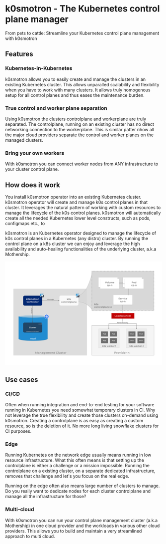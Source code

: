 # k0smotron - The Kubernetes control plane manager

From pets to cattle: Streamline your Kubernetes control plane management with k0smotron

## Features

### Kubernetes-in-Kubernetes

k0smotron allows you to easily create and manage the clusters in an existing Kubernetes cluster. This allows unparalled scalability and flexibility when you have to work with many clusters. It allows truly homogenous setup for all control planes and thus eases the maintenance burden.

### True control and worker plane separation

Using k0smotron the clusters controlplane and workerplane are truly separated. The controlplane, running on an existing cluster has no direct networking connection to the workerplane. This is similar patter nhow all the major cloud providers separate the control and worker planes on the managed clusters. 

### Bring your own workers

With k0smotron you can connect worker nodes from ANY infrastructure to your cluster control plane. 

## How does it work

You install k0smotron operator into an existing Kubernetes cluster. k0smotron operator will create and manage k0s control planes in that cluster. It leverages the natural pattern of working with custom resources to manage the lifecycle of the k0s control planes. k0smotron will automatically create all the needed Kubernetes lower level constructs, such as pods, configmaps etc., to 

k0smotron is an Kubernetes operator designed to manage the lifecycle of k0s control planes in a Kubernetes (any distro) cluster. By running the control plane on a k8s cluster we can enjoy and leverage the high availability and auto-healing functionalities of the underlying cluster, a.k.a Mothership.

![](img/k0smotron.png)

## Use cases

### CI/CD

Often when running integration and end-to-end testing for your software running in Kubernetes you need somewhat temporary clusters in CI. Why not leverage the true flexibility and create those clusters on-demand using k0smotron. Creating a controlplane is as easy as creating a custom resource, so is the deletion of it. No more long living snowflake clusters for CI purposes.

### Edge

Running Kubernetes on the network edge usually means running in low resource infrastructure. What this often means is that setting up the controlplane is either a challenge or a mission impossible. Running the controlplane on a existing cluster, on a separate dedicated infrastructure, removes that challenge and let's you focus on the real edge. 

Running on the edge often also means large number of clusters to manage. Do you really want to dedicate nodes for each cluster controlplane and manage all the infrastructure for those?

### Multi-cloud

With k0smotron you can run your control plane management cluster (a.k.a Mothership) in one cloud provider and the workloads in various other cloud providers. This allows you to build and maintain a very streamlined approach to multi cloud.
